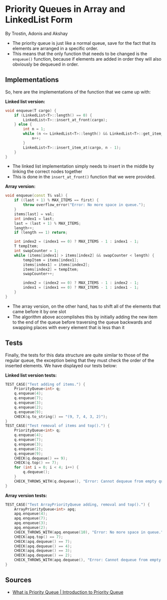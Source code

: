 # Priority Queues in Array and LinkedList Form

By Trostin, Adonis and Akshay

- The priority queue is just like a normal queue, save for the fact that its elements are arranged in a specific order.
- This means that the only function that needs to be changed is the `enqueue()` function, because if elements are added in order they will also obviously be dequeued in order.

## Implementations

So, here are the implementations of the function that we came up with:

**Linked list version:**

```C++
void enqueue(T cargo) {
    if (LinkedList<T>::length() == 0) {
        LinkedList<T>::insert_at_front(cargo);
    } else {
        int n = 1;
        while (n <= LinkedList<T>::length() && LinkedList<T>::get_item_at(n) > cargo) {
            n++;
        }
        LinkedList<T>::insert_item_at(cargo, n - 1);
    }
}
```

- The linked list implementation simply needs to insert in the middle by linking the correct nodes together
- This is done in the `insert_at_front()` function that we were provided.

**Array version:**

```C++
void enqueue(const T& val) {
    if ((last + 1) % MAX_ITEMS == first) {
        throw overflow_error("Error: No more space in queue.");
    }
    items[last] = val;
    int index1 = last;
    last = (last + 1) % MAX_ITEMS;
    length++;
    if (length == 1) return;

    int index2 = (index1 == 0) ? MAX_ITEMS - 1 : index1 - 1;
    T tempItem;
    int swapCounter = 1;
    while (items[index1] > items[index2] && swapCounter < length) {
        tempItem = items[index1];
        items[index1] = items[index2];
        items[index2] = tempItem;
        swapCounter++;

        index2 = (index2 == 0) ? MAX_ITEMS - 1 : index2 - 1;
        index1 = (index1 == 0) ? MAX_ITEMS - 1 : index1 - 1;
    }
}
```

- The array version, on the other hand, has to shift all of the elements that came before it by one slot
- The algorithm above accomplishes this by initially adding the new item to the end of the queue before traversing the queue backwards and swapping places with every element that is less than it

## Tests

Finally, the tests for this data structure are quite similar to those of the regular queue, the exception being that they must check the order of the inserted elements. We have displayed our tests below:

**Linked list version tests:**

```C++
TEST_CASE("Test adding of items.") {
    PriorityQueue<int> q;
    q.enqueue(4);
    q.enqueue(7);
    q.enqueue(3);
    q.enqueue(2);
    q.enqueue(9);
    CHECK(q.to_string() == "(9, 7, 4, 3, 2)");
}
TEST_CASE("Test removal of items and top().") {
    PriorityQueue<int> q;
    q.enqueue(4);
    q.enqueue(7);
    q.enqueue(3);
    q.enqueue(2);
    q.enqueue(9);
    CHECK(q.dequeue() == 9);
    CHECK(q.top() == 7);
    for (int i = 0; i < 4; i++) {
        q.dequeue();
    }
    CHECK_THROWS_WITH(q.dequeue(), "Error: Cannot dequeue from empty queue.");
}
```

**Array version tests:**

```C++
TEST_CASE("Test ArrayPriorityQueue adding, removal and top().") {
    ArrayPriorityQueue<int> apq;
    apq.enqueue(4);
    apq.enqueue(7);
    apq.enqueue(3);
    apq.enqueue(2);
    CHECK_THROWS_WITH(apq.enqueue(10), "Error: No more space in queue.");
    CHECK(apq.top() == 7);
    CHECK(apq.dequeue() == 7);
    CHECK(apq.dequeue() == 4);
    CHECK(apq.dequeue() == 3);
    CHECK(apq.dequeue() == 2);
    CHECK_THROWS_WITH(apq.dequeue(), "Error: Cannot dequeue from empty queue.");
}
```

## Sources

- [What is Priority Queue | Introduction to Priority Queue](https://www.geeksforgeeks.org/priority-queue-set-1-introduction/)
